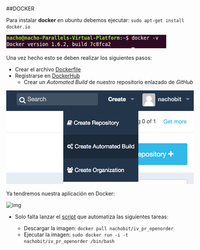 ##DOCKER

Para instalar **docker** en ubuntu debemos ejecutar: ``` sudo apt-get install docker.io ```

![img](https://github.com/nachobit/ETSIIT/blob/master/backup/IV1516/ejercicios/practica/docker1.png)

Una vez hecho esto se deben realizar los siguientes pasos: 

- Crear el archivo [Dockerfile]() 
- Registrarse en [DockerHub](https://hub.docker.com)
	- Crear un *Automated Build* de nuestro repositorio enlazado de *GitHub*
	
![img](https://github.com/nachobit/ETSIIT/blob/master/backup/IV1516/ejercicios/practica/hub.png)
	
Ya tendremos nuestra aplicación en Docker:

![img](https://github.com/nachobit/ETSIIT/blob/master/backup/IV1516/ejercicios/practica/docker2.png)

- Solo falta lanzar el [script]() que automatiza las siguientes tareas:
	
	- Descargar la imagen: ``` docker pull nachobit/iv_pr_openorder ```
	- Ejecutar la imagen: ``` sudo docker run -i -t nachobit/iv_pr_openorder /bin/bash ```


